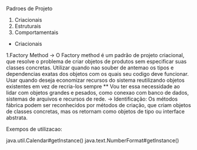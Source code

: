 Padroes de Projeto

1) Criacionais
2) Estruturais
3) Comportamentais

* Criacionais

1.Factory Method
-> O Factory method é um padrão de projeto criacional, que resolve o problema de criar objetos de produtos sem especificar suas classes concretas.
Utilizar quando nao souber de antemao os tipos e dependencias exatas dos objetos com os quais seu codigo deve funcionar.
Usar quando deseja economizar recursos do sistema reutilizando objetos existentes em vez de recria-los sempre
** Vou ter essa necessidade ao lidar com objetos grandes e pesados, como conexao com banco de dados, sistemas de arquivos e recursos de rede.
-> Identificação: Os métodos fábrica podem ser reconhecidos por métodos de criação, que criam objetos de classes concretas, mas os retornam como objetos de tipo ou interface abstrata.

Exempos de utilizacao:

java.util.Calendar#getInstance()
java.text.NumberFormat#getInstance()